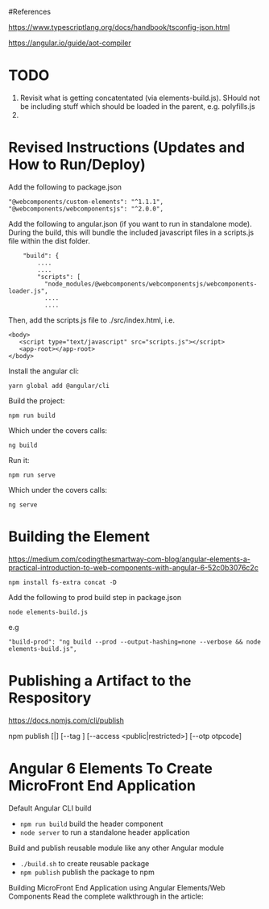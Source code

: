 #References

https://www.typescriptlang.org/docs/handbook/tsconfig-json.html

https://angular.io/guide/aot-compiler


# TODO

1. Revisit what is getting concatentated (via elements-build.js). SHould not be including stuff which should be loaded in the parent, e.g. polyfills.js
2.  

# Revised Instructions (Updates and How to Run/Deploy)

Add the following to package.json

    "@webcomponents/custom-elements": "^1.1.1",
    "@webcomponents/webcomponentsjs": "^2.0.0",

Add the following to angular.json (if you want to run in standalone mode).  During the build, this will bundle the included javascript files in a scripts.js file within the dist folder.

        "build": {
            ....
            ....
            "scripts": [
              "node_modules/@webcomponents/webcomponentsjs/webcomponents-loader.js",
              ....
              ....

Then, add the scripts.js file to ./src/index.html, i.e. 

	<body>
	   <script type="text/javascript" src="scripts.js"></script>
	   <app-root></app-root>
	</body>

Install the angular cli:
              
	yarn global add @angular/cli

Build the project:

	npm run build 
	
Which under the covers calls:
	
	ng build

Run it:

	npm run serve
	
Which under the covers calls:	
	
	ng serve


# Building the Element

https://medium.com/codingthesmartway-com-blog/angular-elements-a-practical-introduction-to-web-components-with-angular-6-52c0b3076c2c

	npm install fs-extra concat -D

Add the following to prod build step in package.json

	node elements-build.js
	
e.g

	"build-prod": "ng build --prod --output-hashing=none --verbose && node elements-build.js",


# Publishing a Artifact to the Respository

https://docs.npmjs.com/cli/publish

npm publish [<tarball>|<folder>] [--tag <tag>] [--access <public|restricted>] [--otp otpcode]


# Angular 6 Elements To Create MicroFront End Application

Default Angular CLI build

* `npm run build` build the header component
* `node server` to run a standalone header application

Build and publish reusable module like any other Angular module

* `./build.sh` to create reusable package
* `npm publish` publish the package to npm

Building MicroFront End Application using Angular Elements/Web Components
Read the complete walkthrough in the article: 
